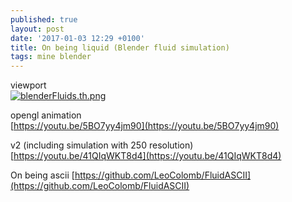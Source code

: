 ```yaml
---
published: true
layout: post
date: '2017-01-03 12:29 +0100'
title: On being liquid (Blender fluid simulation)
tags: mine blender
---
```

viewport  
[![blenderFluids.th.png](https://cdn.scrot.moe/images/2017/01/03/blenderFluids.th.png)](https://youtu.be/g-EHTPyt5MI)

opengl animation  
[https://youtu.be/5BO7yy4jm90](https://youtu.be/5BO7yy4jm90)

v2 (including simulation with 250 resolution)  
[https://youtu.be/41QIqWKT8d4](https://youtu.be/41QIqWKT8d4)

On being ascii
[https://github.com/LeoColomb/FluidASCII](https://github.com/LeoColomb/FluidASCII)
